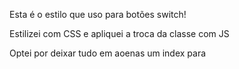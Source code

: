 Esta é o estilo que uso para botões switch!

Estilizei com CSS e apliquei a troca da classe com JS

Optei por deixar tudo em aoenas um index para
